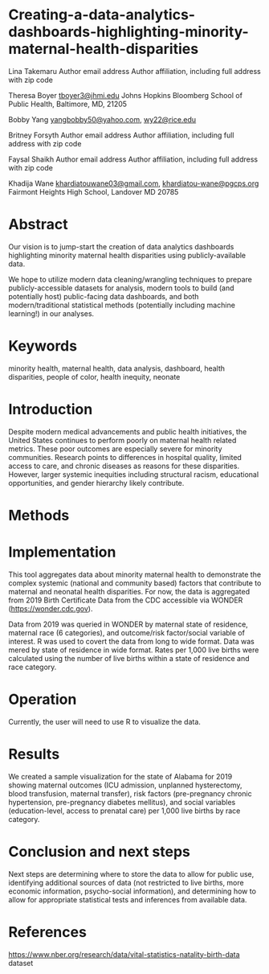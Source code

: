 # Creating-a-data-analytics-dashboards-highlighting-minority-maternal-health-disparities

Lina Takemaru
Author email address
Author affiliation, including full address with zip code

Theresa Boyer
tboyer3@jhmi.edu
Johns Hopkins Bloomberg School of Public Health, Baltimore, MD, 21205

Bobby Yang
yangbobby50@yahoo.com, wy22@rice.edu

Britney Forsyth
Author email address
Author affiliation, including full address with zip code

Faysal Shaikh
Author email address
Author affiliation, including full address with zip code

Khadija Wane
khardiatouwane03@gmail.com, khardiatou-wane@pgcps.org
Fairmont Heights High School, Landover MD 20785 

# Abstract
Our vision is to jump-start the creation of data analytics dashboards highlighting minority maternal health disparities using publicly-available data.

We hope to utilize modern data cleaning/wrangling techniques to prepare publicly-accessible datasets for analysis, modern tools to build (and potentially host) public-facing data dashboards, and both modern/traditional statistical methods (potentially including machine learning!) in our analyses.

# Keywords
minority health, maternal health, data analysis, dashboard, health disparities, people of color, health inequity, neonate

# Introduction
Despite modern medical advancements and public health initiatives, the United States continues to perform poorly on maternal health related metrics. These poor outcomes are especially severe for minority communities. Research points to differences in hospital quality, limited access to care, and chronic diseases as reasons for these disparities. However, larger systemic inequities including structural racism, educational opportunities, and gender hierarchy likely contribute. 
# Methods

# Implementation
This tool aggregates data about minority maternal health to demonstrate the complex systemic (national and community based) factors that contribute to maternal and neonatal health disparities. For now, the data is aggregated from 2019 Birth Certificate Data from the CDC accessible via WONDER (https://wonder.cdc.gov). 

Data from 2019 was queried in WONDER by maternal state of residence, maternal race (6 categories), and outcome/risk factor/social variable of interest. R was used to covert the data from long to wide format. Data was mered by state of residence in wide format. Rates per 1,000 live births were calculated using the number of live births within a state of residence and race category. 
# Operation
Currently, the user will need to use R to visualize the data. 
# Results
We created a sample visualization for the state of Alabama for 2019 showing maternal outcomes (ICU admission, unplanned hysterectomy, blood transfusion, maternal transfer), risk factors (pre-pregnancy chronic hypertension, pre-pregnancy diabetes mellitus), and social variables (education-level, access to prenatal care) per 1,000 live births by race category. 
# Conclusion and next steps
Next steps are determining where to store the data to allow for public use, identifying additional sources of data (not restricted to live births, more economic information, psycho-social information), and determining how to allow for appropriate statistical tests and inferences from available data. 

# References

https://www.nber.org/research/data/vital-statistics-natality-birth-data dataset


